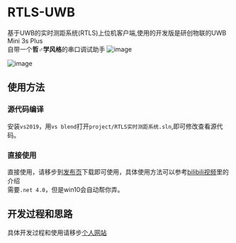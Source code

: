 # RTLS-UWB
基于UWB的实时测距系统(RTLS)上位机客户端,使用的开发版是研创物联的UWB Mini 3s Plus<br>
自带一个**哲♂学风格**的串口调试助手
![image](https://github.com/cs3cx4g/RTLS-UWB/blob/master/img/main.png) <br>

![image](https://github.com/cs3cx4g/RTLS-UWB/blob/master/img/port.png)
## 使用方法
### 源代码编译
安装`vs2019`，用`vs blend`打开`project/RTLS实时测距系统.sln`,即可修改查看源代码。
### 直接使用
直接使用，请移步到[发布页](https://github.com/cs3cx4g/RTLS-UWB/releases)下载即可使用，具体使用方法可以参考[bilibili视频](https://www.bilibili.com/video/BV1V7411k7Pb/)里的介绍<br>
需要`.net 4.0`，但是win10会自动帮你弄。

## 开发过程和思路
具体开发过程和使用请移步[个人网站](https://www.cs3cx4g.cn/2020/01/23/%E5%9F%BA%E4%BA%8EUWB%E7%9A%84%E5%AE%A4%E5%86%85%E4%B8%89%E7%BB%B4%E5%AE%9A%E4%BD%8D/)